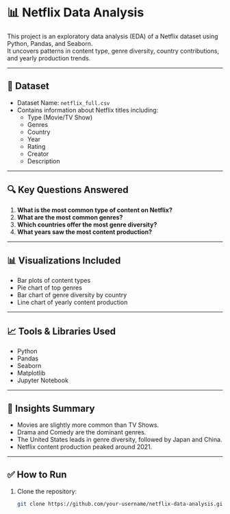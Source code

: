 # 📊 Netflix Data Analysis

This project is an exploratory data analysis (EDA) of a Netflix dataset using Python, Pandas, and Seaborn.  
It uncovers patterns in content type, genre diversity, country contributions, and yearly production trends.

---

## 📁 Dataset
- Dataset Name: `netflix_full.csv`
- Contains information about Netflix titles including:
  - Type (Movie/TV Show)
  - Genres
  - Country
  - Year
  - Rating
  - Creator
  - Description

---

## 🔍 Key Questions Answered

1. **What is the most common type of content on Netflix?**
2. **What are the most common genres?**
3. **Which countries offer the most genre diversity?**
4. **What years saw the most content production?**

---

## 📊 Visualizations Included

- Bar plots of content types
- Pie chart of top genres
- Bar chart of genre diversity by country
- Line chart of yearly content production

---

## 📈 Tools & Libraries Used

- Python
- Pandas
- Seaborn
- Matplotlib
- Jupyter Notebook

---

## 📌 Insights Summary

- Movies are slightly more common than TV Shows.
- Drama and Comedy are the dominant genres.
- The United States leads in genre diversity, followed by Japan and China.
- Netflix content production peaked around 2021.

---

## ✅ How to Run

1. Clone the repository:
   ```bash
   git clone https://github.com/your-username/netflix-data-analysis.git
